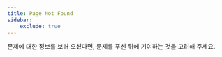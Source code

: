 ```yaml
---
title: Page Not Found
sidebar:
    exclude: true
---
```


문제에 대한 정보를 보러 오셨다면, 문제를 푸신 뒤에 기여하는 것을 고려해 주세요.
